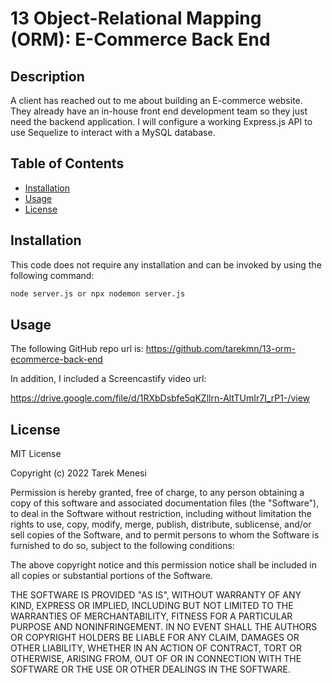 # 13 Object-Relational Mapping (ORM): E-Commerce Back End

## Description

A client has reached out to me about building an E-commerce website. They already have an in-house front end development team so they just need the backend application. I will configure a working Express.js API to use Sequelize to interact with a MySQL database.

## Table of Contents

- [Installation](#installation)
- [Usage](#usage)
- [License](#license)

## Installation

This code does not require any installation and can be invoked by using the following command:

```bash
node server.js or npx nodemon server.js
```

## Usage

The following GitHub repo url is:
https://github.com/tarekmn/13-orm-ecommerce-back-end

In addition, I included a Screencastify video url:

https://drive.google.com/file/d/1RXbDsbfe5qKZllrn-AltTUmIr7I_rP1-/view

## License

MIT License

Copyright (c) 2022 Tarek Menesi

Permission is hereby granted, free of charge, to any person obtaining a copy
of this software and associated documentation files (the "Software"), to deal
in the Software without restriction, including without limitation the rights
to use, copy, modify, merge, publish, distribute, sublicense, and/or sell
copies of the Software, and to permit persons to whom the Software is
furnished to do so, subject to the following conditions:

The above copyright notice and this permission notice shall be included in all
copies or substantial portions of the Software.

THE SOFTWARE IS PROVIDED "AS IS", WITHOUT WARRANTY OF ANY KIND, EXPRESS OR
IMPLIED, INCLUDING BUT NOT LIMITED TO THE WARRANTIES OF MERCHANTABILITY,
FITNESS FOR A PARTICULAR PURPOSE AND NONINFRINGEMENT. IN NO EVENT SHALL THE
AUTHORS OR COPYRIGHT HOLDERS BE LIABLE FOR ANY CLAIM, DAMAGES OR OTHER
LIABILITY, WHETHER IN AN ACTION OF CONTRACT, TORT OR OTHERWISE, ARISING FROM,
OUT OF OR IN CONNECTION WITH THE SOFTWARE OR THE USE OR OTHER DEALINGS IN THE
SOFTWARE.
